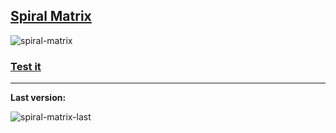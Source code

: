 ## [Spiral Matrix](http://www.mycertnotes.com/en/spiral-matrix-clockwise-and-counter-clockwise/)
![spiral-matrix](http://www.mycertnotes.com/wp-content/uploads/2018/03/spiral-matrix-example.jpg)

### [Test it](http://5.189.167.148:1004/mushfiq/spiralmatrix/)


***


**Last version:**

![spiral-matrix-last](http://www.mycertnotes.com/wp-content/uploads/2018/03/full-spiral-matrix.jpg)

